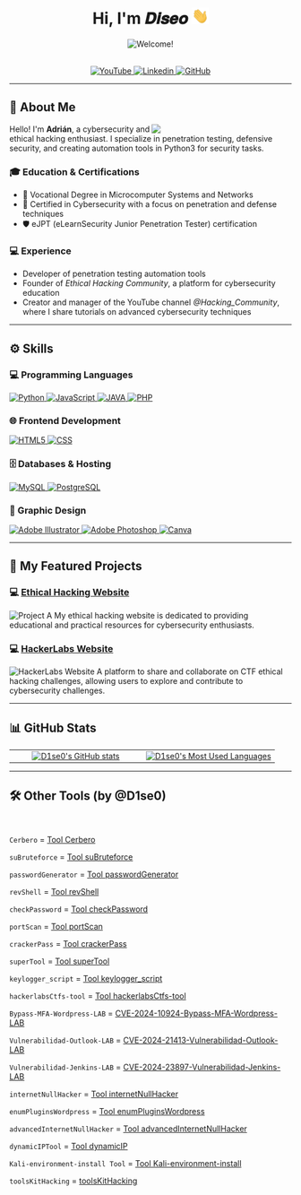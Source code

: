 <div align="center">
  <h1>Hi, I'm 𝑫𝒊𝒔𝒆𝒐 <img src="https://github.com/ABSphreak/ABSphreak/blob/master/gifs/Hi.gif" width="30px"></h1>
</div>

<div align="center" width="50%">
  <img src="https://github.com/D1se0/D1se0/assets/164921056/90a9e063-8c3e-4a2c-8303-4a24be13061d" alt="Welcome!" width="1000"/>
</div>

<br>

<p align="center">
  <a href="https://www.youtube.com/channel/UCTYFCMrN3NLa70bmpjRB--g" target="_blank">
    <img src="https://img.shields.io/badge/YouTube-%23FF0000.svg?logo=YouTube&logoColor=white" alt="YouTube">
  </a>
  <a href="https://www.linkedin.com/in/adriaangaarcialopez" target="_blank">
    <img src="https://img.shields.io/badge/Linkedin-%230074D9.svg?logo=Linkedin&logoColor=white" alt="Linkedin">
  </a>
  <a href="https://github.com/D1se0">
    <img src="https://img.shields.io/github/followers/D1se0?style=social" alt="GitHub">
  </a>
</p>

---

## 🧠 About Me

<picture><img align="right" src="https://github.com/7oSkaaa/7oSkaaa/blob/main/Images/Right_Side.gif?raw=true" width="250px"></picture>

Hello! I'm **Adrián**, a cybersecurity and ethical hacking enthusiast. I specialize in penetration testing, defensive security, and creating automation tools in Python3 for security tasks.

### 🎓 Education & Certifications
- 📘 Vocational Degree in Microcomputer Systems and Networks
- 🔐 Certified in Cybersecurity with a focus on penetration and defense techniques
- 🛡️ eJPT (eLearnSecurity Junior Penetration Tester) certification

### 💻 Experience
- Developer of penetration testing automation tools
- Founder of *Ethical Hacking Community*, a platform for cybersecurity education
- Creator and manager of the YouTube channel *@Hacking_Community*, where I share tutorials on advanced cybersecurity techniques

---

## ⚙️ Skills

### 💻 Programming Languages
<p align="left">
  <a href="https://www.python.org" target="_blank">
    <img alt="Python" src="https://img.shields.io/badge/Python%20-%2314354C.svg?logo=python&logoColor=white">
  </a>
  <a href="https://developer.mozilla.org/en-US/docs/Web/JavaScript" target="_blank">
    <img alt="JavaScript" src="https://img.shields.io/badge/JavaScript%20-%23F7DF1E.svg?logo=javascript&logoColor=black">
  </a>
  <a href="https://www.java.com/es/" target="_blank">
    <img alt="JAVA" src="https://img.shields.io/badge/Java%20-%23FC390E.svg?logo=java&logoColor=white">
  </a>
  <a href="https://www.php.net/" target="_blank">
    <img alt="PHP" src="https://img.shields.io/badge/PHP-%23777BB4.svg?logo=php&logoColor=white">
  </a>
</p>

### 🌐 Frontend Development
<p align="left">
  <a href="https://www.w3.org/html/" target="_blank">
    <img alt="HTML5" src="https://img.shields.io/badge/HTML5%20-%23E34F26.svg?logo=html5&logoColor=white">
  </a>
  <a href="https://www.w3schools.com/css/" target="_blank">
    <img alt="CSS" src="https://img.shields.io/badge/CSS%20-%231572B6.svg?logo=css3&logoColor=white">
  </a>
</p>

### 🗄️ Databases & Hosting
<p align="left">
  <a href="https://www.mysql.com/" target="_blank">
    <img alt="MySQL" src="https://img.shields.io/badge/MySQL-%2300758f.svg?logo=mysql&logoColor=white">
  </a>
  <a href="https://www.postgresql.com/" target="_blank">
    <img alt="PostgreSQL" src="https://img.shields.io/badge/PostgreSQL-%2300758f.svg?logo=postgresql&logoColor=white">
  </a>
</p>

### 🎨 Graphic Design
<p align="left">
  <a href="https://www.adobe.com/in/products/illustrator.html" target="_blank">
    <img alt="Adobe Illustrator" src="https://img.shields.io/badge/Adobe%20Illustrator-%23FF9A00.svg?logo=adobeillustrator&logoColor=white">
  </a>
  <a href="https://www.adobe.com/in/products/photoshop.html" target="_blank">
    <img alt="Adobe Photoshop" src="https://img.shields.io/badge/Adobe%20Photoshop-%230074D9.svg?logo=adobephotoshop&logoColor=white">
  </a>
  <a href="#" target="_blank">
    <img alt="Canva" src="https://img.shields.io/badge/Canva-%2300C4CC.svg?logo=canva&logoColor=white">
  </a>
</p>

---

## 🔧 My Featured Projects

### 💻 [Ethical Hacking Website](https://github.com/D1se0/hacklab.github.io)
![Project A](https://github.com/D1se0/D1se0/assets/164921056/d1e47bfc-1c97-41ac-8fb8-8d00903277ef)
My ethical hacking website is dedicated to providing educational and practical resources for cybersecurity enthusiasts.

### 💻 [HackerLabs Website](https://d1se0.github.io/hackerlabs/)
![HackerLabs Website](https://github.com/user-attachments/assets/25ee94f6-ac12-4134-b5b0-540600ea28f3)
A platform to share and collaborate on CTF ethical hacking challenges, allowing users to explore and contribute to cybersecurity challenges.

---

## 📊 GitHub Stats

<div align="center">
  <table>
    <tr>
      <td align="center" width="50%">
        <a href="https://github.com/D1se0">
          <img src="https://github-readme-stats.vercel.app/api?username=D1se0&show_icons=true&theme=dark&count_private=true&hide_border=true&bg_color=151515&title_color=00758f&icon_color=79ff97&text_color=ffffff" alt="D1se0's GitHub stats">
        </a>
      </td>
      <td align="center" width="50%">
        <a href="https://github.com/D1se0">
          <img src="https://github-readme-stats.vercel.app/api/top-langs/?username=D1se0&layout=compact&theme=dark&hide_border=true&bg_color=151515&title_color=00758f&text_color=ffffff" alt="D1se0's Most Used Languages">
        </a>
      </td>
    </tr>
  </table>
</div>

---

## 🛠️ Other Tools (by @D1se0)

<br>

`Cerbero` = [Tool Cerbero](https://github.com/D1se0/cerbero)

`suBruteforce` = [Tool suBruteforce](https://github.com/D1se0/suBruteforce)

`passwordGenerator` = [Tool passwordGenerator](https://github.com/D1se0/passwordGenerator)

`revShell` = [Tool revShell](https://github.com/D1se0/revShell)

`checkPassword` = [Tool checkPassword](https://github.com/D1se0/checkPassword)

`portScan` = [Tool portScan](https://github.com/D1se0/portScan/tree/main)

`crackerPass` = [Tool crackerPass](https://github.com/D1se0/crackerPass/tree/main)

`superTool` = [Tool superTool](https://github.com/D1se0/superTool/tree/main)

`keylogger_script` = [Tool keylogger_script](https://github.com/D1se0/keylogger_script/tree/main)

`hackerlabsCtfs-tool` = [Tool hackerlabsCtfs-tool](https://github.com/D1se0/hackerlabsCtfs-tool/tree/main)

`Bypass-MFA-Wordpress-LAB` = [CVE-2024-10924-Bypass-MFA-Wordpress-LAB](https://github.com/D1se0/CVE-2024-10924-Bypass-MFA-Wordpress-LAB/tree/main)

`Vulnerabilidad-Outlook-LAB` = [CVE-2024-21413-Vulnerabilidad-Outlook-LAB](https://github.com/D1se0/CVE-2024-21413-Vulnerabilidad-Outlook-LAB/tree/main)

`Vulnerabilidad-Jenkins-LAB` = [CVE-2024-23897-Vulnerabilidad-Jenkins-LAB](https://github.com/D1se0/CVE-2024-23897-Vulnerabilidad-Jenkins)

`internetNullHacker` = [Tool internetNullHacker](https://github.com/D1se0/internetNullHacker)

`enumPluginsWordpress` = [Tool enumPluginsWordpress](https://github.com/D1se0/enumPluginsWordpress/tree/main)

`advancedInternetNullHacker` = [Tool advancedInternetNullHacker](https://github.com/D1se0/advancedInternetNullHacker/tree/main)

`dynamicIPTool` = [Tool dynamicIP](https://github.com/D1se0/dynamicIPTool)

`Kali-environment-install Tool` = [Tool Kali-environment-install](https://github.com/D1se0/kali-environment-install)

`toolsKitHacking` = [toolsKitHacking](https://github.com/D1se0/toolsKitHacking)

<!--!

**D1se0/D1se0** is a ✨ _special_ ✨ repository because its `README.md` (this file) appears on your GitHub profile.

Here are some ideas to get you started:

- 🔭 I’m currently working on ...
- 🌱 I’m currently learning ...
- 👯 I’m looking to collaborate on ...
- 🤔 I’m looking for help with 
...
- 💬 Ask me about ...
- 📫 How to reach me: ...
- 😄 Pronouns: ...
- ⚡ Fun fact: ...
-->

